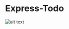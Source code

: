 # Express-Todo

![alt text](https://github.com/Yusuf-Tekin/Express-Todo/blob/main/image1.png?raw=true)

